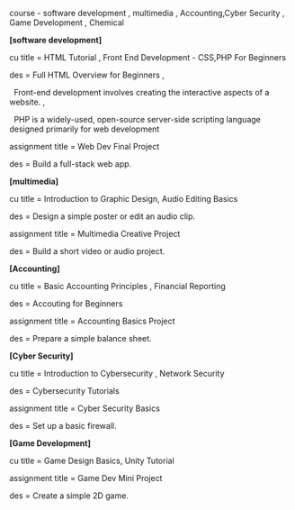 course - software development , multimedia , Accounting,Cyber Security , Game Development , Chemical



**\[software development]**

cu title = HTML Tutorial , Front End Development - CSS,PHP For Beginners

des = Full HTML Overview for Beginners ,

&nbsp;	   Front-end development involves creating the interactive aspects of a website. ,

&nbsp;          PHP is a widely-used, open-source server-side scripting language designed primarily for web development



assignment title = Web Dev Final Project

des = Build a full-stack web app.



**\[multimedia]**

cu title = Introduction to Graphic Design, Audio Editing Basics

des = Design a simple poster or edit an audio clip.



assignment title = Multimedia Creative Project

des = Build a short video or audio project.



**\[Accounting]**

cu title = Basic Accounting Principles , Financial Reporting

des = Accouting for Beginners



assignment title = Accounting Basics Project

des = Prepare a simple balance sheet.



**\[Cyber Security]**

cu title = Introduction to Cybersecurity , Network Security

des = Cybersecurity Tutorials 



assignment title = Cyber Security Basics

des = Set up a basic firewall.



**\[Game Development]**

cu title = Game Design Basics, Unity Tutorial

assignment title = Game Dev Mini Project

des = Create a simple 2D game.

